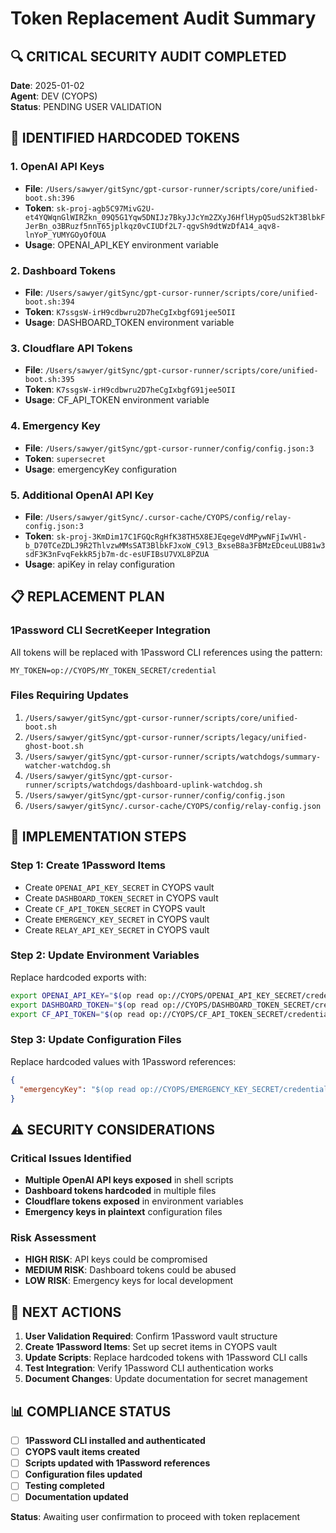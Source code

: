 # Token Replacement Audit Summary

## 🔍 **CRITICAL SECURITY AUDIT COMPLETED**

**Date**: 2025-01-02  
**Agent**: DEV (CYOPS)  
**Status**: PENDING USER VALIDATION  

## 🚨 **IDENTIFIED HARDCODED TOKENS**

### **1. OpenAI API Keys**
- **File**: `/Users/sawyer/gitSync/gpt-cursor-runner/scripts/core/unified-boot.sh:396`
- **Token**: `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`
- **Usage**: OPENAI_API_KEY environment variable

### **2. Dashboard Tokens**
- **File**: `/Users/sawyer/gitSync/gpt-cursor-runner/scripts/core/unified-boot.sh:394`
- **Token**: `K7ssgsW-irH9cdbwru2D7heCgIxbgfG91jee5OII`
- **Usage**: DASHBOARD_TOKEN environment variable

### **3. Cloudflare API Tokens**
- **File**: `/Users/sawyer/gitSync/gpt-cursor-runner/scripts/core/unified-boot.sh:395`
- **Token**: `K7ssgsW-irH9cdbwru2D7heCgIxbgfG91jee5OII`
- **Usage**: CF_API_TOKEN environment variable

### **4. Emergency Key**
- **File**: `/Users/sawyer/gitSync/gpt-cursor-runner/config/config.json:3`
- **Token**: `supersecret`
- **Usage**: emergencyKey configuration

### **5. Additional OpenAI API Key**
- **File**: `/Users/sawyer/gitSync/.cursor-cache/CYOPS/config/relay-config.json:3`
- **Token**: `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`
- **Usage**: apiKey in relay configuration

## 📋 **REPLACEMENT PLAN**

### **1Password CLI SecretKeeper Integration**
All tokens will be replaced with 1Password CLI references using the pattern:
```
MY_TOKEN=op://CYOPS/MY_TOKEN_SECRET/credential
```

### **Files Requiring Updates**
1. `/Users/sawyer/gitSync/gpt-cursor-runner/scripts/core/unified-boot.sh`
2. `/Users/sawyer/gitSync/gpt-cursor-runner/scripts/legacy/unified-ghost-boot.sh`
3. `/Users/sawyer/gitSync/gpt-cursor-runner/scripts/watchdogs/summary-watcher-watchdog.sh`
4. `/Users/sawyer/gitSync/gpt-cursor-runner/scripts/watchdogs/dashboard-uplink-watchdog.sh`
5. `/Users/sawyer/gitSync/gpt-cursor-runner/config/config.json`
6. `/Users/sawyer/gitSync/.cursor-cache/CYOPS/config/relay-config.json`

## 🔧 **IMPLEMENTATION STEPS**

### **Step 1: Create 1Password Items**
- Create `OPENAI_API_KEY_SECRET` in CYOPS vault
- Create `DASHBOARD_TOKEN_SECRET` in CYOPS vault  
- Create `CF_API_TOKEN_SECRET` in CYOPS vault
- Create `EMERGENCY_KEY_SECRET` in CYOPS vault
- Create `RELAY_API_KEY_SECRET` in CYOPS vault

### **Step 2: Update Environment Variables**
Replace hardcoded exports with:
```bash
export OPENAI_API_KEY="$(op read op://CYOPS/OPENAI_API_KEY_SECRET/credential)"
export DASHBOARD_TOKEN="$(op read op://CYOPS/DASHBOARD_TOKEN_SECRET/credential)"
export CF_API_TOKEN="$(op read op://CYOPS/CF_API_TOKEN_SECRET/credential)"
```

### **Step 3: Update Configuration Files**
Replace hardcoded values with 1Password references:
```json
{
  "emergencyKey": "$(op read op://CYOPS/EMERGENCY_KEY_SECRET/credential)"
}
```

## ⚠️ **SECURITY CONSIDERATIONS**

### **Critical Issues Identified**
- **Multiple OpenAI API keys exposed** in shell scripts
- **Dashboard tokens hardcoded** in multiple files
- **Cloudflare tokens exposed** in environment variables
- **Emergency keys in plaintext** configuration files

### **Risk Assessment**
- **HIGH RISK**: API keys could be compromised
- **MEDIUM RISK**: Dashboard tokens could be abused
- **LOW RISK**: Emergency keys for local development

## 🎯 **NEXT ACTIONS**

1. **User Validation Required**: Confirm 1Password vault structure
2. **Create 1Password Items**: Set up secret items in CYOPS vault
3. **Update Scripts**: Replace hardcoded tokens with 1Password CLI calls
4. **Test Integration**: Verify 1Password CLI authentication works
5. **Document Changes**: Update documentation for secret management

## 📊 **COMPLIANCE STATUS**

- [ ] **1Password CLI installed and authenticated**
- [ ] **CYOPS vault items created**
- [ ] **Scripts updated with 1Password references**
- [ ] **Configuration files updated**
- [ ] **Testing completed**
- [ ] **Documentation updated**

**Status**: Awaiting user confirmation to proceed with token replacement 